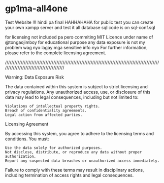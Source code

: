 # gp1ma-all4one

Test Website !!! hindi pa final HAHHAHAHA
for public test you can create your own xampp server and test it
all database sql code is on sql-conf.sql

for licensing not included pa pero commiting MIT Licence under name of @tongaojimboy for educational purpose any data exposure is not my problem wag nyo lagay mga sensitive info nyo
For further information, please refer to the complete licensing agreement.

/////////////////////////////////////////////////////////////////////////////////////////////////////////////////////////////////////////

Warning: Data Exposure Risk

The data contained within this system is subject to strict licensing and privacy regulations. Any unauthorized access, use, or disclosure of this data may lead to legal consequences, including but not limited to:

    Violations of intellectual property rights.
    Breach of confidentiality agreements.
    Legal action from affected parties.

Licensing Agreement

By accessing this system, you agree to adhere to the licensing terms and conditions. You must:

    Use the data solely for authorized purposes.
    Not disclose, distribute, or reproduce any data without proper authorization.
    Report any suspected data breaches or unauthorized access immediately.

Failure to comply with these terms may result in disciplinary actions, including termination of access rights and legal consequences.
